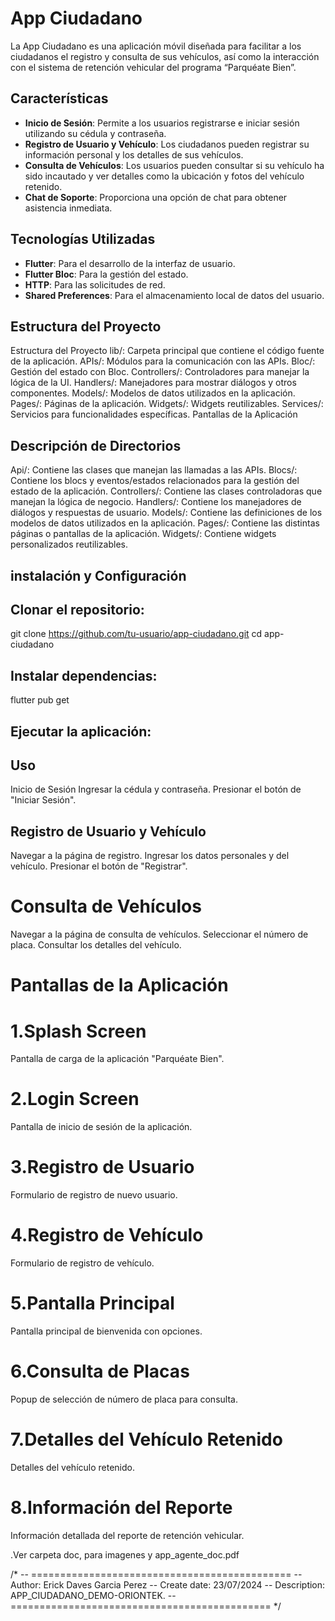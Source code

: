 # App Ciudadano

La App Ciudadano es una aplicación móvil diseñada para facilitar a los ciudadanos el registro y consulta de sus vehículos, así como la interacción con el sistema de retención vehicular del programa “Parquéate Bien”.

## Características

- **Inicio de Sesión**: Permite a los usuarios registrarse e iniciar sesión utilizando su cédula y contraseña.
- **Registro de Usuario y Vehículo**: Los ciudadanos pueden registrar su información personal y los detalles de sus vehículos.
- **Consulta de Vehículos**: Los usuarios pueden consultar si su vehículo ha sido incautado y ver detalles como la ubicación y fotos del vehículo retenido.
- **Chat de Soporte**: Proporciona una opción de chat para obtener asistencia inmediata.

## Tecnologías Utilizadas

- **Flutter**: Para el desarrollo de la interfaz de usuario.
- **Flutter Bloc**: Para la gestión del estado.
- **HTTP**: Para las solicitudes de red.
- **Shared Preferences**: Para el almacenamiento local de datos del usuario.

## Estructura del Proyecto

Estructura del Proyecto
lib/: Carpeta principal que contiene el código fuente de la aplicación.
APIs/: Módulos para la comunicación con las APIs.
Bloc/: Gestión del estado con Bloc.
Controllers/: Controladores para manejar la lógica de la UI.
Handlers/: Manejadores para mostrar diálogos y otros componentes.
Models/: Modelos de datos utilizados en la aplicación.
Pages/: Páginas de la aplicación.
Widgets/: Widgets reutilizables.
Services/: Servicios para funcionalidades específicas.
Pantallas de la Aplicación

## Descripción de Directorios

Api/: Contiene las clases que manejan las llamadas a las APIs.
Blocs/: Contiene los blocs y eventos/estados relacionados para la gestión del estado de la aplicación.
Controllers/: Contiene las clases controladoras que manejan la lógica de negocio.
Handlers/: Contiene los manejadores de diálogos y respuestas de usuario.
Models/: Contiene las definiciones de los modelos de datos utilizados en la aplicación.
Pages/: Contiene las distintas páginas o pantallas de la aplicación.
Widgets/: Contiene widgets personalizados reutilizables.

## instalación y Configuración
## Clonar el repositorio:
git clone https://github.com/tu-usuario/app-ciudadano.git
cd app-ciudadano
## Instalar dependencias:
flutter pub get
## Ejecutar la aplicación:

## Uso
Inicio de Sesión
 Ingresar la cédula y contraseña.
 Presionar el botón de "Iniciar Sesión".
## Registro de Usuario y Vehículo
Navegar a la página de registro.
Ingresar los datos personales y del vehículo.
Presionar el botón de "Registrar".
# Consulta de Vehículos
Navegar a la página de consulta de vehículos.
Seleccionar el número de placa.
Consultar los detalles del vehículo.

#  Pantallas de la Aplicación
#  1.Splash Screen
Pantalla de carga de la aplicación "Parquéate Bien".

#  2.Login Screen
Pantalla de inicio de sesión de la aplicación.

#  3.Registro de Usuario
Formulario de registro de nuevo usuario.

#  4.Registro de Vehículo
Formulario de registro de vehículo.

#  5.Pantalla Principal
Pantalla principal de bienvenida con opciones.

#  6.Consulta de Placas
Popup de selección de número de placa para consulta.

#  7.Detalles del Vehículo Retenido
Detalles del vehículo retenido.

#  8.Información del Reporte
Información detallada del reporte de retención vehicular.

.Ver carpeta doc, para imagenes y app_agente_doc.pdf

/*
-- =============================================
-- Author: Erick Daves Garcia Perez
-- Create date: 23/07/2024
-- Description:	APP_CIUDADANO_DEMO-ORIONTEK.
-- =============================================
*/